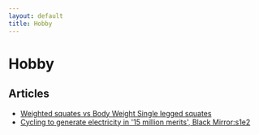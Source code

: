 ```yaml
---
layout: default
title: Hobby
---
```


# Hobby

## Articles
  - [Weighted squates vs Body Weight Single legged squates](./weighted_squates_vs_body_weight_single_legged_squates.md)
  - [Cycling to generate electricity in '15 million merits', Black Mirror:s1e2](cycling_to_generate_electricity_15_million_merits_black_mirror.md)
